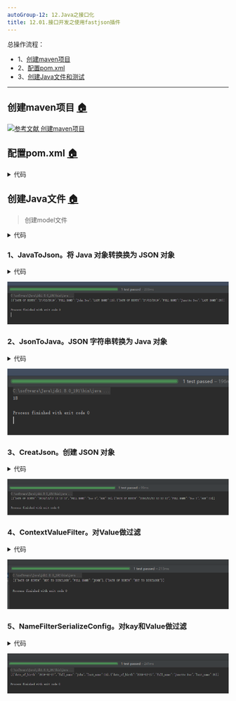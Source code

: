 ```yaml
---
autoGroup-12: 12.Java之接口化
title: 12.01.接口开发之使用fastjson插件
---
```


总操作流程：
- 1、[创建maven项目](#java-01)
- 2、[配置pom.xml](#java-02)
- 3、[创建Java文件和测试](#java-03)

***

## 创建maven项目 <a name="java-01" href="#" >:house:</a>

[![](https://img.shields.io/badge/参考文献-创建maven项目-yellow.svg "参考文献 创建maven项目")](/后台/Java/11.01.ssm整合之用maven创建web项目.md)

## 配置pom.xml <a name="java-02" href="#" >:house:</a>

<details>
<summary>代码</summary>

```xml
<project xmlns="http://maven.apache.org/POM/4.0.0" xmlns:xsi="http://www.w3.org/2001/XMLSchema-instance"
         xsi:schemaLocation="http://maven.apache.org/POM/4.0.0 http://maven.apache.org/maven-v4_0_0.xsd">
  <modelVersion>4.0.0</modelVersion>
  <groupId>com.imooc.jiangzh</groupId>
  <artifactId>memcached-api</artifactId>
  <packaging>jar</packaging>
  <version>1.0-SNAPSHOT</version>
  <name>Maven Quick Start Archetype</name>
  <url>http://maven.apache.org</url>
  <dependencies>
    <dependency>
      <groupId>junit</groupId>
      <artifactId>junit</artifactId>
      <version>4.12</version>
    </dependency>
    <dependency>
      <groupId>com.alibaba</groupId>
      <artifactId>fastjson</artifactId>
      <version>1.2.56</version>
    </dependency>
  </dependencies>
</project>

```

</details>


## 创建Java文件 <a name="java-03" href="#" >:house:</a>

> 创建model文件

<details>
<summary>代码</summary>


```java
package net.person.model;

import com.alibaba.fastjson.annotation.JSONField;

import java.util.Date;

/**
 * 测试模型
 */
public class TestModel {
    //@JSONField(name = "AGE")
    @JSONField(name="LAST NAME", ordinal = 2)
    private int age;

    //@JSONField(name = "FULL NAME")
    @JSONField(name="FULL NAME", ordinal = 2)
    private String fullName;

    //@JSONField(name = "DATE OF BIRTH")
    @JSONField(name="DATE OF BIRTH", format="dd/MM/yyyy", ordinal = 1)
    private Date dateOfBirth;

    public TestModel() {
    }

    public TestModel(int age, String fullName, Date dateOfBirth) {
        this.age = age;
        this.fullName = fullName;
        this.dateOfBirth = dateOfBirth;
    }

    public int getAge() {
        return age;
    }

    public void setAge(int age) {
        this.age = age;
    }

    public String getFullName() {
        return fullName;
    }

    public void setFullName(String fullName) {
        this.fullName = fullName;
    }

    public Date getDateOfBirth() {
        return dateOfBirth;
    }

    public void setDateOfBirth(Date dateOfBirth) {
        this.dateOfBirth = dateOfBirth;
    }
}
```

</details>


### 1、JavaToJson。将 Java 对象转换换为 JSON 对象

<details>
<summary>代码</summary>


```java
package net.person.fastjson;

import com.alibaba.fastjson.JSON;
import net.person.model.TestModel;
import org.junit.Before;
import org.junit.Test;

import java.util.ArrayList;
import java.util.Date;
import java.util.List;


/**
 * 将 Java 对象转换换为 JSON 对象
 */
public class JavaToJson {
    private List<TestModel> listTest = new ArrayList<TestModel>();

    @Before
    public void setJavaData() {
        listTest.add(new TestModel(15, "John Doe", new Date()));
        listTest.add(new TestModel(20, "Janette Doe", new Date()));
    }

    @Test
    public void toJSONS() {
        String jsonOutput= JSON.toJSONString(listTest);
        System.out.println(jsonOutput);
    }
}


```

</details>

![](./image/12.01-1.png)

### 2、JsonToJava。JSON 字符串转换为 Java 对象

<details>
<summary>代码</summary>


```java
package net.person.fastjson;

import com.alibaba.fastjson.JSON;
import net.person.model.TestModel;
import org.junit.Before;
import org.junit.Test;

import java.util.Date;

/**
 * JSON 字符串转换为 Java 对象
 */

public class JsonToJava {

    String jsonObject;

    @Before
    public void creatJsonData() {
        TestModel test = new TestModel(18, "John Doe", new Date());
        jsonObject = JSON.toJSONString(test);

    }

    @Test
    public void toJava(){
        TestModel newPerson = JSON.parseObject(jsonObject, TestModel.class);
        System.out.println(newPerson.getAge());
    }

}

```

</details>

![](./image/12.01-2.png)

### 3、CreatJson。创建 JSON 对象

<details>
<summary>代码</summary>


```java
package net.person.fastjson;

import com.alibaba.fastjson.JSONArray;
import com.alibaba.fastjson.JSONObject;
import com.sun.org.apache.xerces.internal.impl.xpath.regex.ParseException;
import org.junit.Before;
import org.junit.Test;

/**
 * 创建 JSON 对象
 */
public class CreatJson {
    JSONArray jsonArray = new JSONArray();

    @Before
    public void creatJsonData() {
        for (int i = 0; i < 2; i++) {
            JSONObject jsonObject = new JSONObject();
            jsonObject.put("AGE", 10);
            jsonObject.put("FULL NAME", "Doe " + i);
            jsonObject.put("DATE OF BIRTH", "2016/12/12 12:12:12");
            jsonArray.add(jsonObject);
        }
    }

    @Test
    public void toJSON() throws ParseException {
        String jsonOutput = jsonArray.toJSONString();
        System.out.println(jsonOutput);
    }

}
```

</details>

![](./image/12.01-3.png)

### 4、ContextValueFilter。对Value做过滤

<details>
<summary>代码</summary>


```java
package net.person.fastjson;

import com.alibaba.fastjson.JSON;
import com.alibaba.fastjson.serializer.ValueFilter;
import net.person.model.TestModel;
import org.junit.Before;
import org.junit.Test;

import java.util.ArrayList;
import java.util.Date;
import java.util.List;

/**
 * 对Value做过滤
 */
public class ContextValueFilter implements ValueFilter {

    public Object process(Object object, String name, Object value) {
        if (name.equals("DATE OF BIRTH")) {
            return "NOT TO DISCLOSE";
        }
        if (value.equals("John")) {
            return ((String) value).toUpperCase();
        } else {
            return null;
        }
    }

    private List<TestModel> listTest = new ArrayList<TestModel>();

    @Before
    public void setJavaData() {
        listTest.add(new TestModel(15, "John", new Date()));
        listTest.add(new TestModel(20, "Janette Doe", new Date()));
    }

    @Test
    public void toContextValueFilter() {
        String jsonOutput = JSON.toJSONString(listTest, new ContextValueFilter());
        System.out.println(jsonOutput);
    }
}

```

</details>

![](./image/12.01-4.png)

### 5、NameFilterSerializeConfig。对kay和Value做过滤

<details>
<summary>代码</summary>


```java
package net.person.fastjson;

import com.alibaba.fastjson.JSON;
import com.alibaba.fastjson.serializer.NameFilter;
import com.alibaba.fastjson.serializer.SerializeConfig;
import net.person.model.TestModel;
import org.junit.Before;
import org.junit.Test;

import java.util.ArrayList;
import java.util.Date;
import java.util.List;

/**
 * 对kay和Value做过滤
 */
public class NameFilterSerializeConfig implements NameFilter {

    public String process(Object object, String name, Object value) {
        return name.toLowerCase().replace(" ", "_");
    }

    private List<TestModel> listTest = new ArrayList<TestModel>();

    @Before
    public void setJavaData() {
        listTest.add(new TestModel(15, "John", new Date()));
        listTest.add(new TestModel(20, "Janette Doe", new Date()));
    }

    @Test
    public void toNameFilter() {
        SerializeConfig.getGlobalInstance().addFilter(TestModel.class,new NameFilterSerializeConfig());
        String jsonOutput =JSON.toJSONStringWithDateFormat(listTest, "yyyy-MM-dd");
        System.out.println(jsonOutput);
    }
}
```

</details>


![](./image/12.01-5.png)